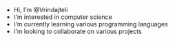 - Hi, I’m @Vrindajteli
- I’m interested in computer science 
- I’m currently learning various programming languages 
- I’m looking to collaborate on various projects 

<!---
Vrindajteli/Vrindajteli is a ✨ special ✨ repository because its `README.md` (this file) appears on your GitHub profile.
You can click the Preview link to take a look at your changes.
--->
